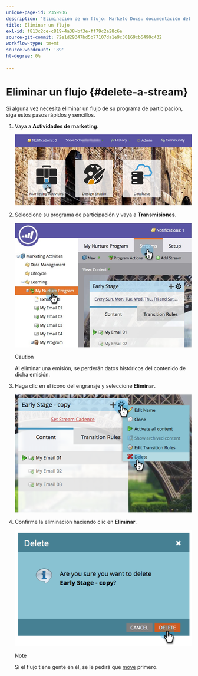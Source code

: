 ```yaml
---
unique-page-id: 2359936
description: 'Eliminación de un flujo: Marketo Docs: documentación del producto'
title: Eliminar un flujo
exl-id: f813c2ce-c819-4a38-bf3e-ff79c2a28c6e
source-git-commit: 72e1d29347bd5b77107da1e9c30169cb6490c432
workflow-type: tm+mt
source-wordcount: '89'
ht-degree: 0%

---
```


# Eliminar un flujo {#delete-a-stream}

Si alguna vez necesita eliminar un flujo de su programa de participación, siga estos pasos rápidos y sencillos.

1. Vaya a **Actividades de marketing**.

   ![](assets/login-marketing-activities-1.png)

1. Seleccione su programa de participación y vaya a **Transmisiones**.

   ![](assets/cloneasteam-2.jpg)

   >[!CAUTION]
   >
   >Al eliminar una emisión, se perderán datos históricos del contenido de dicha emisión.

1. Haga clic en el icono del engranaje y seleccione **Eliminar**.

   ![](assets/image2014-9-15-17-3a47-3a27.png)

1. Confirme la eliminación haciendo clic en **Eliminar**.

   ![](assets/image2014-9-15-17-3a47-3a31.png)

   >[!NOTE]
   >
   >Si el flujo tiene gente en él, se le pedirá que [move](/help/marketo/product-docs/core-marketo-concepts/smart-campaigns/program-flow-actions/change-engagement-program-stream.md) primero.
